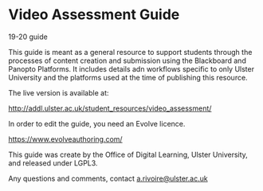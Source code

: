 # Video Assessment Guide
 19-20 guide


 This guide is meant as a general resource to support students through the processes of content creation and submission using the Blackboard and Panopto Platforms. It includes details adn workflows specific to only Ulster University and the platforms used at the time of publishing this resource.

 The live version is available at:

 http://addl.ulster.ac.uk/student_resources/video_assessment/



 In order to edit the guide, you need an Evolve licence.

 https://www.evolveauthoring.com/




 This guide was create by the Office of Digital Learning, Ulster University, and released under LGPL3.


 Any questions and comments, contact a.rivoire@ulster.ac.uk
